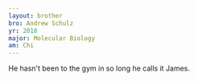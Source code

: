 ```yaml
---
layout: brother
bro: Andrew Schulz
yr: 2018
major: Molecular Biology
am: Chi
---
```

He hasn't been to the gym in so long he calls it James.